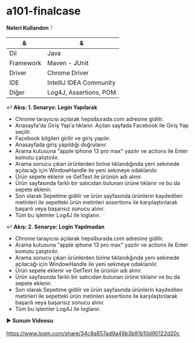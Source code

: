 # a101-finalcase

<b>Neleri Kullandım  </b>:grey_question:

| & | & |
| --- | --- |
| Dil | Java |
| Framework | Maven - JUnit |
| Driver | Chrome Driver |
| IDE | IntelliJ IDEA Community |
| Diğer | Log4J, Assertions, POM |

:leftwards_arrow_with_hook:<b> Akış: 1. Senaryo: Login Yapılarak</b>

- Chrome tarayıcısı açılarak hepsiburada.com adresine gidilir.
- Anasayfa'da Giriş Yap'a tıklanır. Açılan sayfada Facebook ile Giriş Yap seçilir.
- Facebook bilgileri girilir ve giriş yapılır.
- Anasayfada giriş yapıldığı doğrulanır.
- Arama kutusuna "apple iphone 13 pro max" yazılır ve actions ile Enter komutu çalıştırılır.
- Arama sonucu çıkan ürünlerden birine tıklandığında yeni sekmede açılacağı için WindowHandle ile yeni sekmeye odaklanılır.
- Ürün sepete eklenir ve GetText ile ürünün adı alınır.
- Ürün sayfasında farklı bir satıcıdan bulunan ürüne tıklanır ve bu da sepete eklenir.
- Son olarak Sepetime gidilir ve ürün sayfasında ürünlerin kaydedilen metinleri ile sepetteki ürün metinleri assertions ile karşılaştırılarak başarılı veya başarısız sonucu alınır.
- Tüm bu işlemler Log4J ile loglanır.

:leftwards_arrow_with_hook:<b> Akış: 2. Senaryo: Login Yapılmadan</b>

- Chrome tarayıcısı açılarak hepsiburada.com adresine gidilir.
- Arama kutusuna "apple iphone 13 pro max" yazılır ve actions ile Enter komutu çalıştırılır.
- Arama sonucu çıkan ürünlerden birine tıklandığında yeni sekmede açılacağı için WindowHandle ile yeni sekmeye odaklanılır.
- Ürün sepete eklenir ve GetText ile ürünün adı alınır.
- Ürün sayfasında farklı bir satıcıdan bulunan ürüne tıklanır ve bu da sepete eklenir.
- Son olarak Sepetime gidilir ve ürün sayfasında ürünlerin kaydedilen metinleri ile sepetteki ürün metinleri assertions ile karşılaştırılarak başarılı veya başarısız sonucu alınır.
- Tüm bu işlemler Log4J ile loglanır.

:arrow_forward:<b> Sunum Videosu</b>
<br><br>
https://www.loom.com/share/34c8a857ad9a49b3b91b10d90122d20c
